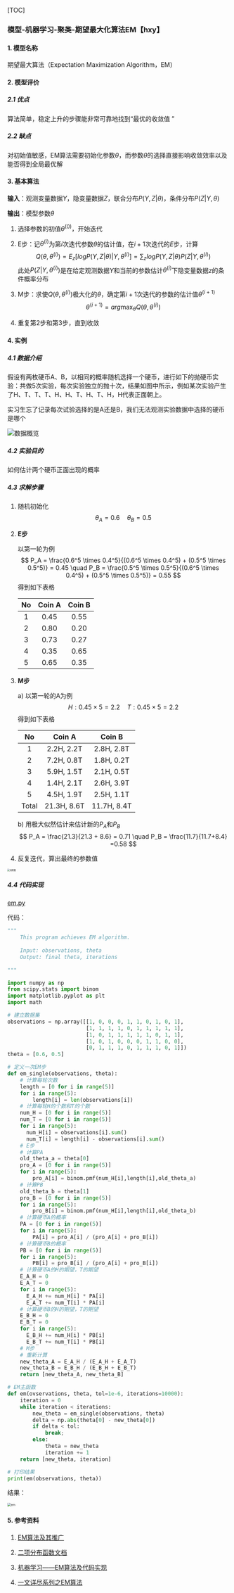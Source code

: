 [TOC] 

### 模型-机器学习-聚类-期望最大化算法EM【hxy】

#### 1. 模型名称

期望最大算法（Expectation Maximization Algorithm，EM）

#### 2. 模型评价

##### 2.1 优点

算法简单，稳定上升的步骤能非常可靠地找到“最优的收敛值 ”

##### 2.2 缺点

对初始值敏感，EM算法需要初始化参数$θ$，而参数$θ$的选择直接影响收敛效率以及能否得到全局最优解

#### 3. 基本算法

**输入**：观测变量数据$Y$，隐变量数据$Z$，联合分布$P(Y, Z|\theta)$，条件分布$P(Z|Y, \theta)$

**输出**：模型参数$\theta$

1. 选择参数的初值$\theta^{(0)}$，开始迭代

2. E步：记$\theta^{(i)}$为第$i$次迭代参数$\theta$的估计值，在$i+1$次迭代的$E$步，计算
   $$
   Q(\theta,\theta^{(i)}) = E_z [logP(Y,Z|\theta)|Y,\theta^{(i)}] = \sum_z logP(Y,Z|\theta)P(Z|Y,\theta^{(i)})
   $$
   此处$P(Z|Y,\theta^{(i)})$是在给定观测数据$Y$和当前的参数估计$\theta^{(i)}$下隐变量数据$z$的条件概率分布

3. M步：求使$Q(\theta,\theta^{(i)})$极大化的$\theta$，确定第$i+1$次迭代的参数的估计值$\theta^{(i+1)}$
   $$
   \theta^{(i+1)} = arg \max_\theta Q(\theta, \theta^{(i)})
   $$

4. 重复第2步和第3步，直到收敛

#### 4. 实例

##### 4.1 数据介绍

假设有两枚硬币A、B，以相同的概率随机选择一个硬币，进行如下的抛硬币实验：共做5次实验，每次实验独立的抛十次，结果如图中所示，例如某次实验产生了H、T、T、T、H、H、T、H、T、H，H代表正面朝上。

实习生忘了记录每次试验选择的是A还是B，我们无法观测实验数据中选择的硬币是哪个

![数据概览](/Users/xinyuanhe/Desktop/working/2021美赛/模型/【正式】模型-机器学习-聚类-期望最大化算法EM【hxy】/数据概览.png)

##### 4.2 实验目的

如何估计两个硬币正面出现的概率

##### 4.3 求解步骤

1. 随机初始化
   $$
   \theta_A = 0.6 \quad \theta_B = 0.5
   $$

2. **E步**

   以第一轮为例
   $$
   P_A = \frac{0.6^5 \times 0.4^5}{(0.6^5 \times 0.4^5) + (0.5^5 \times 0.5^5)} = 0.45 \quad 
   P_B = \frac{0.5^5 \times 0.5^5}{(0.6^5 \times 0.4^5) + (0.5^5 \times 0.5^5)} = 0.55
   $$
   得到如下表格

   |  No  | Coin A | Coin B |
   | :--: | :----: | :----: |
   |  1   |  0.45  |  0.55  |
   |  2   |  0.80  |  0.20  |
   |  3   |  0.73  |  0.27  |
   |  4   |  0.35  |  0.65  |
   |  5   |  0.65  |  0.35  |

3. **M步**

   a) 以第一轮的A为例
   $$
   H: 0.45 \times 5 = 2.2 \quad T: 0.45 \times 5 = 2.2
   $$
   得到如下表格

   |  No   |   Coin A    |   Coin B    |
   | :---: | :---------: | :---------: |
   |   1   | 2.2H, 2.2T  | 2.8H, 2.8T  |
   |   2   | 7.2H, 0.8T  | 1.8H, 0.2T  |
   |   3   | 5.9H, 1.5T  | 2.1H, 0.5T  |
   |   4   | 1.4H, 2.1T  | 2.6H, 3.9T  |
   |   5   | 4.5H, 1.9T  | 2.5H, 1.1T  |
   | Total | 21.3H, 8.6T | 11.7H, 8.4T |

   b) 用极大似然估计来估计新的$P_A$和$P_B$
   $$
   P_A = \frac{21.3}{21.3 + 8.6} = 0.71 \quad P_B = \frac{11.7}{11.7+8.4} =0.58
   $$

4. 反复迭代，算出最终的参数值

<img src="/Users/xinyuanhe/Desktop/working/2021美赛/模型/【正式】模型-机器学习-聚类-期望最大化算法EM【hxy】/流程图.png" alt="流程图" style="zoom: 33%;" />

##### 4.4 代码实现

 [em.py](em.py) 

代码：

```python
"""
	This program achieves EM algorithm.
	
	Input: observations, theta
	Output: final theta, iterations
	
"""

import numpy as np
from scipy.stats import binom
import matplotlib.pyplot as plt
import math

# 建立数据集
observations = np.array([[1, 0, 0, 0, 1, 1, 0, 1, 0, 1],
                         [1, 1, 1, 1, 0, 1, 1, 1, 1, 1],
                         [1, 0, 1, 1, 1, 1, 1, 0, 1, 1],
                         [1, 0, 1, 0, 0, 0, 1, 1, 0, 0],
                         [0, 1, 1, 1, 0, 1, 1, 1, 0, 1]])
theta = [0.6, 0.5]

# 定义一次EM步
def em_single(observations, theta):
    # 计算每轮次数
    length = [0 for i in range(5)]
    for i in range(5):
        length[i] = len(observations[i])
    # 计算每轮H的个数和T的个数
    num_H = [0 for i in range(5)]
    num_T = [0 for i in range(5)]
    for i in range(5):
      num_H[i] = observations[i].sum()
      num_T[i] = length[i] - observations[i].sum()
    # E步
    # 计算PA
    old_theta_a = theta[0]
    pro_A = [0 for i in range(5)]
    for i in range(5):
        pro_A[i] = binom.pmf(num_H[i],length[i],old_theta_a)
    # 计算PB
    old_theta_b = theta[1]
    pro_B = [0 for i in range(5)]
    for i in range(5):
        pro_B[i] = binom.pmf(num_H[i],length[i],old_theta_b)
    # 计算硬币A的概率
    PA = [0 for i in range(5)]
    for i in range(5):
        PA[i] = pro_A[i] / (pro_A[i] + pro_B[i])
    # 计算硬币B的概率
    PB = [0 for i in range(5)]
    for i in range(5):
        PB[i] = pro_B[i] / (pro_A[i] + pro_B[i])
    # 计算硬币A的H的期望，T的期望 
    E_A_H = 0
    E_A_T = 0
    for i in range(5):
      E_A_H += num_H[i] * PA[i]
      E_A_T += num_T[i] * PA[i]
    # 计算硬币B的H的期望，T的期望
    E_B_H = 0
    E_B_T = 0
    for i in range(5):
      E_B_H += num_H[i] * PB[i]
      E_B_T += num_T[i] * PB[i]
    # M步
    # 重新计算
    new_theta_A = E_A_H / (E_A_H + E_A_T)
    new_theta_B = E_B_H / (E_B_H + E_B_T)
    return [new_theta_A, new_theta_B]

# EM主函数
def em(ovservations, theta, tol=1e-6, iterations=10000):
    iteration = 0
    while iteration < iterations:
        new_theta = em_single(observations, theta)
        delta = np.abs(theta[0] - new_theta[0])
        if delta < tol:
            break;
        else:
            theta = new_theta
            iteration += 1
    return [new_theta, iteration]

# 打印结果
print(em(observations, theta))
```

结果：

<img src="/Users/xinyuanhe/Desktop/working/2021美赛/模型/【正式】模型-机器学习-聚类-期望最大化算法EM【hxy】/em.png" alt="em" style="zoom: 50%;" />

#### 5. 参考资料

1. [EM算法及其推广](https://www.hankcs.com/ml/em-algorithm-and-its-generalization.html)

2. [二项分布函数文档](https://docs.scipy.org/doc/scipy/reference/generated/scipy.stats.binom.html#scipy.stats.binom)

3. [机器学习——EM算法及代码实现](https://blog.csdn.net/weixin_37763870/article/details/103012009)

4. [一文详尽系列之EM算法](https://mp.weixin.qq.com/s/192sLXAvLKzwsTKCZs-AuA)